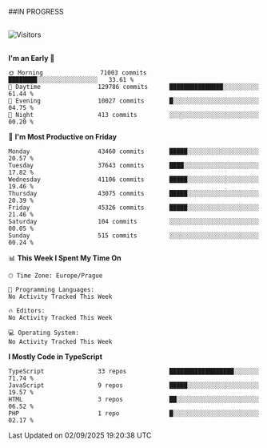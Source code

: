 ##IN PROGRESS
##
![Visitors](https://komarev.com/ghpvc/?username=petrbui&style=for-the-badge&label=Visitors+👀)



##
<!--
[![My GitHub stats](https://github-readme-stats.vercel.app/api?username=petrbui&theme=github_dark)](https://github.com/anuraghazra/github-readme-stats)

[![My wakatime stats](https://github-readme-stats.vercel.app/api/wakatime?username=petrbui&theme=github_dark)](https://github.com/anuraghazra/github-readme-stats)
-->
<!--START_SECTION:waka-->
**I'm an Early 🐤** 

```text
🌞 Morning                71003 commits       ████████░░░░░░░░░░░░░░░░░   33.61 % 
🌆 Daytime                129786 commits      ███████████████░░░░░░░░░░   61.44 % 
🌃 Evening                10027 commits       █░░░░░░░░░░░░░░░░░░░░░░░░   04.75 % 
🌙 Night                  413 commits         ░░░░░░░░░░░░░░░░░░░░░░░░░   00.20 % 
```
📅 **I'm Most Productive on Friday** 

```text
Monday                   43460 commits       █████░░░░░░░░░░░░░░░░░░░░   20.57 % 
Tuesday                  37643 commits       ████░░░░░░░░░░░░░░░░░░░░░   17.82 % 
Wednesday                41106 commits       █████░░░░░░░░░░░░░░░░░░░░   19.46 % 
Thursday                 43075 commits       █████░░░░░░░░░░░░░░░░░░░░   20.39 % 
Friday                   45326 commits       █████░░░░░░░░░░░░░░░░░░░░   21.46 % 
Saturday                 104 commits         ░░░░░░░░░░░░░░░░░░░░░░░░░   00.05 % 
Sunday                   515 commits         ░░░░░░░░░░░░░░░░░░░░░░░░░   00.24 % 
```


📊 **This Week I Spent My Time On** 

```text
🕑︎ Time Zone: Europe/Prague

💬 Programming Languages: 
No Activity Tracked This Week

🔥 Editors: 
No Activity Tracked This Week

💻 Operating System: 
No Activity Tracked This Week
```

**I Mostly Code in TypeScript** 

```text
TypeScript               33 repos            ██████████████████░░░░░░░   71.74 % 
JavaScript               9 repos             █████░░░░░░░░░░░░░░░░░░░░   19.57 % 
HTML                     3 repos             ██░░░░░░░░░░░░░░░░░░░░░░░   06.52 % 
PHP                      1 repo              █░░░░░░░░░░░░░░░░░░░░░░░░   02.17 % 
```




 Last Updated on 02/09/2025 19:20:38 UTC
<!--END_SECTION:waka-->
